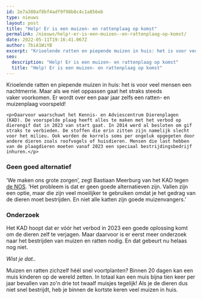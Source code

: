 ```yaml
---
id: 2e7a380af8bf4adf9f98b8c4c1a856eb
type: nieuws
layout: post
title: "Help! Er is een muizen- en rattenplaag op komst"
permalink: /nieuws/help!-er-is-een-muizen--en-rattenplaag-op-komst/
date: 2022-05-11T19:16:41.067Z
author: 7biA1WiYB
excerpt: "Krioelende ratten en piepende muizen in huis: het is voor veel mensen een nachtmerrie. Maar als we niet oppassen gaat het straks steeds vaker voorkomen. Er wordt over een paar jaar zelfs een ratten- en muizenplaag voorspeld!  "
seo:
  description: "Help! Er is een muizen- en rattenplaag op komst"
  title: "Help! Er is een muizen- en rattenplaag op komst"
---
```

Krioelende ratten en piepende muizen in huis: het is voor veel mensen een nachtmerrie. Maar als we niet oppassen gaat het straks steeds vaker voorkomen. Er wordt over een paar jaar zelfs een ratten- en muizenplaag voorspeld!  

    <p>Daarvoor waarschuwt het Kennis- en Adviescentrum Dierenplagen (KAD). De voorspelde plaag heeft alles te maken met het verbod op dierengif dat in 2023 van start gaat. In 2014 werd al besloten om gif straks te verbieden. De stoffen die erin zitten zijn namelijk slecht voor het milieu. Ook worden de korrels soms per ongeluk opgegeten door andere dieren zoals roofvogels of huisdieren. Mensen die last hebben van de plaagdieren moeten vanaf 2023 een speciaal bestrijdingsbedrijf inhuren.</p>
<h3>Geen goed alternatief</h3>
<p>‘We maken ons grote zorgen’, zegt Bastiaan Meerburg van het KAD tegen <a href="https://nos.nl/artikel/2297621-massale-muizen-en-rattenplaag-op-komst-in-nederland.html">de NOS</a>. ‘Het probleem is dat er geen goede alternatieven zijn. Vallen zijn een optie, maar die zijn veel moeilijker te gebruiken omdat je het gedrag van de dieren moet bestrijden. En niet alle katten zijn goede muizenvangers.’</p>
<h3>Onderzoek</h3>
<p>Het KAD hoopt dat er vóór het verbod in 2023 een goede oplossing komt om de dieren zelf te verjagen. Maar daarvoor is er eerst meer onderzoek naar het bestrijden van muizen en ratten nodig. En dat gebeurt nu helaas nog niet.</p>
<p><em>Wist je dat..</em></p>
<p>Muizen en ratten zichzelf héél snel voortplanten? Binnen 20 dagen kan een muis kinderen op de wereld zetten. In totaal kan een muis bijna tien keer per jaar bevallen van zo'n drie tot twaalf muisjes tegelijk! Als je de dieren dus niet snel bestrijdt, heb je binnen de kortste keren veel muizen in huis.</p>  
